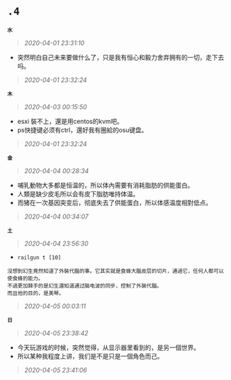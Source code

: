 **`.4`**
========
**`水`**
>*2020-04-01 23:31:10*
- 突然明白自己未来要做什么了，只是我有恒心和毅力舍弃拥有的一切，走下去吗。
>*2020-04-01 23:32:24*

**`木`**
>*2020-04-03 00:15:50*
- esxi 裝不上，還是用centos的kvm吧。
- ps快捷键必须有ctrl，還好我有圈給的osu键盘。
>*2020-04-01 23:32:24*

**`金`**
>*2020-04-04 00:28:34*
- 哺乳動物大多都是恒温的，所以体內需要有消耗脂肪的供能蛋白。
- 人類是缺少皮毛所以会有皮下脂肪唯持体温。
- 而猪在一次基因突变后，彻底失去了供能蛋白，所以体感温度相對低点。
>*2020-04-04 00:34:07*

**`土`**
>*2020-04-04 23:56:30*
- `railgun t [10]`
```
沒想到幻生竟然知道了外裝代腦的事。它其实就是食蜂大腦皮层的切片，通過它，任何人都可以使食蜂的能力。
不過更加棘手的是幻生還知道通过脑电波的同步，控制了外裝代腦。
而且他的目的，是美琴。
```
>*2020-04-05 00:03:11*

**`日`**
>*2020-04-05 23:38:42*
- 今天玩游戏的时候，突然觉得，从显示器里看到的，是另一個世界。
- 所以某种我程度上讲，我们是不是只是一個角色而己。
>*2020-04-05 23:41:06*